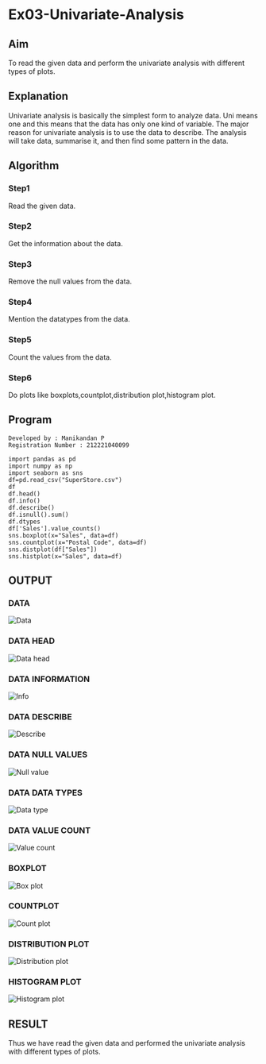 # Ex03-Univariate-Analysis

## Aim

To read the given data and perform the univariate analysis with different types of plots.

## Explanation

Univariate analysis is basically the simplest form to analyze data. Uni means one and this means that the data has only one kind of variable. The major reason for univariate analysis is to use the data to describe. The analysis will take data, summarise it, and then find some pattern in the data.

## Algorithm

### Step1
Read the given data.

### Step2
Get the information about the data.

### Step3
Remove the null values from the data.

### Step4
Mention the datatypes from the data.

### Step5
Count the values from the data.

### Step6
Do plots like boxplots,countplot,distribution plot,histogram plot.
## Program
```
Developed by : Manikandan P
Registration Number : 212221040099

import pandas as pd
import numpy as np
import seaborn as sns
df=pd.read_csv("SuperStore.csv")
df
df.head()
df.info()
df.describe()
df.isnull().sum()
df.dtypes
df['Sales'].value_counts()
sns.boxplot(x="Sales", data=df)
sns.countplot(x="Postal Code", data=df)
sns.distplot(df["Sales"])
sns.histplot(x="Sales", data=df)
```
## OUTPUT

### DATA
![Data](https://user-images.githubusercontent.com/119160414/228262317-1976afa3-5b61-4c86-93fc-767a93b7b180.png)

### DATA HEAD
![Data head](https://user-images.githubusercontent.com/119160414/228262609-778288ad-0eba-4a53-8f6d-19bc0617c487.png)

### DATA INFORMATION
![Info](https://user-images.githubusercontent.com/119160414/228262805-b8ea80d7-9007-4cae-a843-aa629762b8ab.png)

### DATA DESCRIBE
![Describe](https://user-images.githubusercontent.com/119160414/228262909-721b417e-32cc-4358-8c6d-7511a3cf2cd5.png)

### DATA NULL VALUES
![Null value](https://user-images.githubusercontent.com/119160414/228263003-c298e5fa-a952-4d80-bfb2-dab80cbd5317.png)

### DATA DATA TYPES
![Data type](https://user-images.githubusercontent.com/119160414/228263170-88fb383f-1e88-4fa8-b6a0-f3cd8cac8a3d.png)

### DATA VALUE COUNT
![Value count](https://user-images.githubusercontent.com/119160414/228263352-280dd097-45ad-45c9-bc21-2d9ca6f95981.png)

### BOXPLOT
![Box plot](https://user-images.githubusercontent.com/119160414/228263486-d1fa1547-ac7d-4857-879f-eb7e635f465c.png)

### COUNTPLOT
![Count plot](https://user-images.githubusercontent.com/119160414/228263673-af7fc244-e890-49db-a6ff-381694630f76.png)

### DISTRIBUTION PLOT
![Distribution plot](https://user-images.githubusercontent.com/119160414/228263899-7c7635bd-ea6c-4233-b107-520c323f5567.png)

### HISTOGRAM PLOT
![Histogram plot](https://user-images.githubusercontent.com/119160414/228263994-2c720ac4-871c-4b8d-88c5-d8f6afa8e0a4.png)

## RESULT
Thus we have read the given data and performed the univariate analysis with different types of plots.






